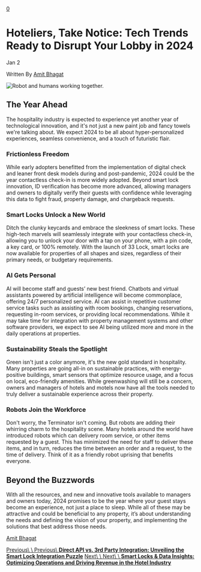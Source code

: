 [0](https://www.33lock.com/cart)

# Hoteliers, Take Notice: Tech Trends Ready to Disrupt Your Lobby in 2024

Jan 2

Written By [Amit Bhagat](https://www.33lock.com/blogpublishing?author=555134dae4b06e6e38200115)

![Robot and humans working together.](https://images.squarespace-cdn.com/content/v1/64864a0f6459c271adb893d5/11524738-a387-46c0-af71-ddcdcf406093/Robots+and+Human?format=2500w)

## The Year Ahead

The hospitality industry is expected to experience yet another year of technological innovation, and it's not just a new paint job and fancy towels we're talking about. We expect 2024 to be all about hyper-personalized experiences, seamless convenience, and a touch of futuristic flair.

### Frictionless Freedom

While early adopters benefitted from the implementation of digital check and leaner front desk models during and post-pandemic, 2024 could be the year contactless check-in is more widely adopted. Beyond smart lock innovation, ID verification has become more advanced, allowing managers and owners to digitally verify their guests with confidence while leveraging this data to fight fraud, property damage, and chargeback requests.

### Smart Locks Unlock a New World

Ditch the clunky keycards and embrace the sleekness of smart locks. These high-tech marvels will seamlessly integrate with your contactless check-in, allowing you to unlock your door with a tap on your phone, with a pin code, a key card, or 100% remotely. With the launch of 33 Lock, smart locks are now available for properties of all shapes and sizes, regardless of their primary needs, or budgetary requirements.

### AI Gets Personal

AI will become staff and guests’ new best friend. Chatbots and virtual assistants powered by artificial intelligence will become commonplace, offering 24/7 personalized service. AI can assist in repetitive customer service tasks such as assisting with room bookings, changing reservations, requesting in-room services, or providing local recommendations. While it may take time for integration with property management systems and other software providers, we expect to see AI being utilized more and more in the daily operations at properties.

### Sustainability Steals the Spotlight

Green isn't just a color anymore, it's the new gold standard in hospitality. Many properties are going all-in on sustainable practices, with energy-positive buildings, smart sensors that optimize resource usage, and a focus on local, eco-friendly amenities. While greenwashing will still be a concern, owners and managers of hotels and motels now have all the tools needed to truly deliver a sustainable experience across their property.

### Robots Join the Workforce

Don't worry, the Terminator isn't coming. But robots are adding their whirring charm to the hospitality scene. Many hotels around the world have introduced robots which can delivery room service, or other items requested by a guest. This has minimized the need for staff to deliver these items, and in turn, reduces the time between an order and a request, to the time of delivery. Think of it as a friendly robot uprising that benefits everyone.

## Beyond the Buzzwords

With all the resources, and new and innovative tools available to managers and owners today, 2024 promises to be the year where your guest stays become an experience, not just a place to sleep. While all of these may be attractive and could be beneficial to any property, it’s about understanding the needs and defining the vision of your property, and implementing the solutions that best address those needs.

[Amit Bhagat](https://www.33lock.com/blogpublishing?author=555134dae4b06e6e38200115)

[Previous\\
\\
Previous\\
**Direct API vs. 3rd Party Integration: Unveiling the Smart Lock Integration Puzzle**](https://www.33lock.com/blogpublishing/direct-api-vs-3rd-party) [Next\\
\\
Next\\
\\
**Smart Locks & Data Insights: Optimizing Operations and Driving Revenue in the Hotel Industry**](https://www.33lock.com/blogpublishing/smart-locks-amp-data-insights-optimizing-operations-and-driving-revenue-in-the-hotel-industry)